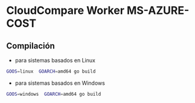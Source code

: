 # CloudCompare Worker MS-AZURE-COST

## Compilación

* para sistemas basados en Linux

````bash
GOOS=linux  GOARCH=amd64 go build 
````
* para sistemas basados en Windows
````bash
GOOS=windows  GOARCH=amd64 go build 
````